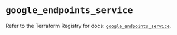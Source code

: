 # `google_endpoints_service`

Refer to the Terraform Registry for docs: [`google_endpoints_service`](https://registry.terraform.io/providers/hashicorp/google-beta/6.32.0/docs/resources/google_endpoints_service).
